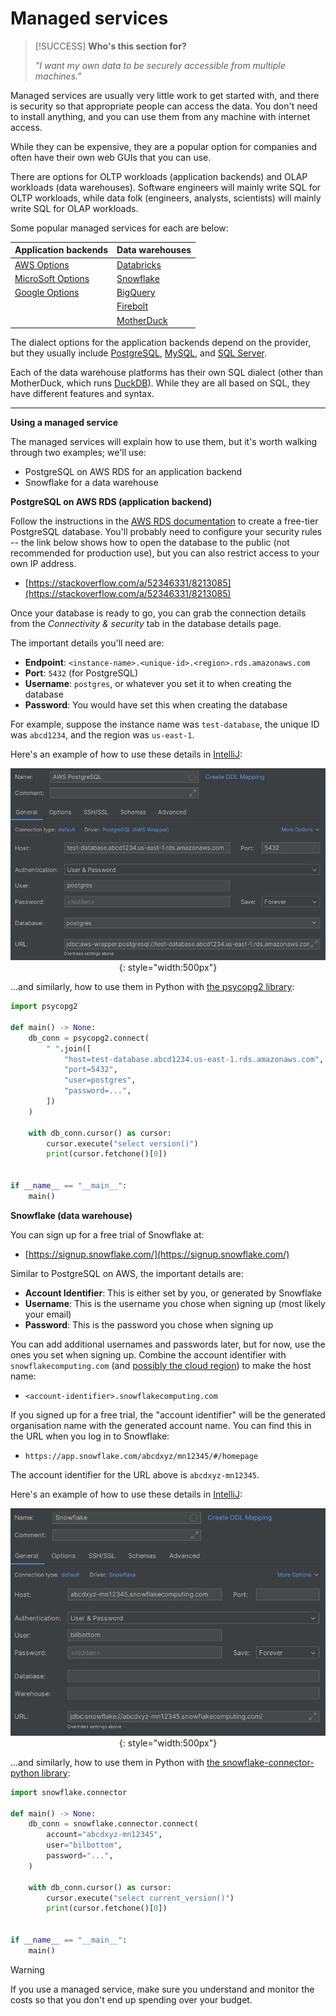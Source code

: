 # Managed services

> [!SUCCESS] **Who's this section for?**
>
> _"I want my own data to be securely accessible from multiple machines."_

Managed services are usually very little work to get started with, and there is security so that appropriate people can access the data. You don't need to install anything, and you can use them from any machine with internet access.

While they can be expensive, they are a popular option for companies and often have their own web GUIs that you can use.

There are options for OLTP workloads (application backends) and OLAP workloads (data warehouses). Software engineers will mainly write SQL for OLTP workloads, while data folk (engineers, analysts, scientists) will mainly write SQL for OLAP workloads.

Some popular managed services for each are below:

<center>

| Application backends                                                       | Data warehouses                               |
| -------------------------------------------------------------------------- | --------------------------------------------- |
| [AWS Options](https://aws.amazon.com/rds/)                                 | [Databricks](https://www.databricks.com/)     |
| [MicroSoft Options](https://azure.microsoft.com/en-gb/products/#databases) | [Snowflake](https://www.snowflake.com/)       |
| [Google Options](https://cloud.google.com/sql)                             | [BigQuery](https://cloud.google.com/bigquery) |
|                                                                            | [Firebolt](https://www.firebolt.io/)          |
|                                                                            | [MotherDuck](https://motherduck.com/)         |

</center>

The dialect options for the application backends depend on the provider, but they usually include [PostgreSQL](https://www.postgresql.org/), [MySQL](https://www.mysql.com/), and [SQL Server](https://www.microsoft.com/en-gb/sql-server/).

Each of the data warehouse platforms has their own SQL dialect (other than MotherDuck, which runs [DuckDB](https://duckdb.org/)). While they are all based on SQL, they have different features and syntax.

---

**Using a managed service**

The managed services will explain how to use them, but it's worth walking through two examples; we'll use:

- PostgreSQL on AWS RDS for an application backend
- Snowflake for a data warehouse

**PostgreSQL on AWS RDS (application backend)**

Follow the instructions in the [AWS RDS documentation](https://docs.aws.amazon.com/AmazonRDS/latest/UserGuide/Welcome.html) to create a free-tier PostgreSQL database. You'll probably need to configure your security rules -- the link below shows how to open the database to the public (not recommended for production use), but you can also restrict access to your own IP address.

- [https://stackoverflow.com/a/52346331/8213085](https://stackoverflow.com/a/52346331/8213085)

Once your database is ready to go, you can grab the connection details from the _Connectivity & security_ tab in the database details page.

The important details you'll need are:

- **Endpoint**: `<instance-name>.<unique-id>.<region>.rds.amazonaws.com`
- **Port**: `5432` (for PostgreSQL)
- **Username**: `postgres`, or whatever you set it to when creating the database
- **Password**: You would have set this when creating the database

For example, suppose the instance name was `test-database`, the unique ID was `abcd1234`, and the region was `us-east-1`.

Here's an example of how to use these details in [IntelliJ](https://www.jetbrains.com/):

<center>

![postgres-aws-intellij.png](./resources/postgres-aws-intellij.png){: style="width:500px"}

</center>

...and similarly, how to use them in Python with [the psycopg2 library](https://www.psycopg.org/docs/):

```python
import psycopg2

def main() -> None:
    db_conn = psycopg2.connect(
        " ".join([
            "host=test-database.abcd1234.us-east-1.rds.amazonaws.com",
            "port=5432",
            "user=postgres",
            "password=...",
        ])
    )

    with db_conn.cursor() as cursor:
        cursor.execute("select version()")
        print(cursor.fetchone()[0])


if __name__ == "__main__":
    main()
```

**Snowflake (data warehouse)**

You can sign up for a free trial of Snowflake at:

- [https://signup.snowflake.com/](https://signup.snowflake.com/)

Similar to PostgreSQL on AWS, the important details are:

- **Account Identifier**: This is either set by you, or generated by Snowflake
- **Username**: This is the username you chose when signing up (most likely your email)
- **Password**: This is the password you chose when signing up

You can add additional usernames and passwords later, but for now, use the ones you set when signing up. Combine the account identifier with `snowflakecomputing.com` (and [possibly the cloud region](https://docs.snowflake.com/en/user-guide/organizations-connect)) to make the host name:

- `<account-identifier>.snowflakecomputing.com`

If you signed up for a free trial, the "account identifier" will be the generated organisation name with the generated account name. You can find this in the URL when you log in to Snowflake:

- `https://app.snowflake.com/abcdxyz/mn12345/#/homepage`

The account identifier for the URL above is `abcdxyz-mn12345`.

Here's an example of how to use these details in [IntelliJ](https://www.jetbrains.com/):

<center>

![snowflake-intellij.png](./resources/snowflake-intellij.png){: style="width:500px"}

</center>

...and similarly, how to use them in Python with [the snowflake-connector-python library](https://docs.snowflake.com/en/user-guide/python-connector.html):

```python
import snowflake.connector

def main() -> None:
    db_conn = snowflake.connector.connect(
        account="abcdxyz-mn12345",
        user="bilbottom",
        password="...",
    )

    with db_conn.cursor() as cursor:
        cursor.execute("select current_version()")
        print(cursor.fetchone()[0])


if __name__ == "__main__":
    main()
```

> [!WARNING]
>
> If you use a managed service, make sure you understand and monitor the costs so that you don't end up spending over your budget.
